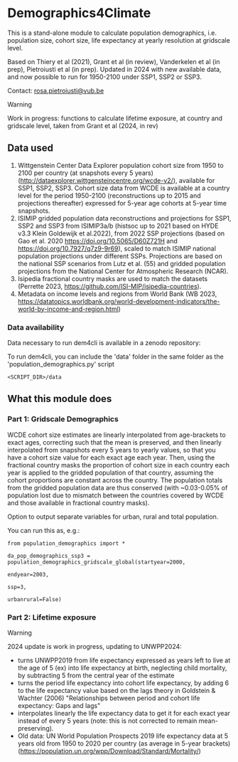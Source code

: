# Demographics4Climate

This is a stand-alone module to calculate population demographics, i.e. population size, cohort size, life expectancy at yearly resolution at gridscale level.

Based on Thiery et al (2021), Grant et al (in review), Vanderkelen et al (in prep), Pietroiusti et al (in prep). Updated in 2024 with new available data, and now possible to run for 1950-2100 under SSP1, SSP2 or SSP3. 

Contact: rosa.pietroiusti@vub.be

> [!WARNING]
> Work in progress: functions to calculate lifetime exposure, at country and gridscale level, taken from Grant et al (2024, in rev)

## Data used


1. Wittgenstein Center Data Explorer population cohort size from 1950 to 2100 per country (at snapshots every 5 years) (http://dataexplorer.wittgensteincentre.org/wcde-v2/), available for SSP1, SSP2, SSP3. Cohort size data from WCDE is available at a country level for the period 1950-2100 (reconstructions up to 2015 and projections thereafter) expressed for 5-year age cohorts at 5-year time snapshots.
2. ISIMIP gridded population data reconstructions and projections for SSP1, SSP2 and SSP3 from ISIMIP3a/b (histsoc up to 2021 based on HYDE v3.3 
Klein Goldewijk et al.2022), from 2022 SSP projections (based on Gao et al. 2020 https://doi.org/10.5065/D60Z721H and https://doi.org/10.7927/q7z9-9r69), scaled to match ISIMIP national population projections under different SSPs. Projections are based on the national SSP scenarios from Lutz et al. (55) and gridded population projections from the National Center for Atmospheric Research (NCAR).
3. Isipedia fractional country masks are used to match the datasets (Perrette 2023, https://github.com/ISI-MIP/isipedia-countries). 
4. Metadata on income levels and regions from World Bank (WB 2023, https://datatopics.worldbank.org/world-development-indicators/the-world-by-income-and-region.html)

### Data availability 

Data necessary to run dem4cli is available in a zenodo repository: 

To run dem4cli, you can include the 'data' folder in the same folder as the 'population_demographics.py' script

```
<SCRIPT_DIR>/data
```


## What this module does 

### Part 1: Gridscale Demographics 

WCDE cohort size estimates are linearly interpolated from age-brackets to exact ages, correcting such that the mean is preserved, and then linearly interpolated from snapshots every 5 years to yearly values, so that you have a cohort size value for each exact age each year. Then, using the fractional country masks the proportion of cohort size in each country each year is applied to the gridded population of that country, assuming the cohort proportions are constant across the country. The population totals from the gridded population data are thus conserved (with ~0.03-0.05% of population lost due to mismatch between the countries covered by WCDE and those available in fractional country masks). 

Option to output separate variables for urban, rural and total population.

You can run this as, e.g.:

```
from population_demographics import * 

da_pop_demographics_ssp3 = population_demographics_gridscale_global(startyear=2000,
                                                                    endyear=2003,
                                                                    ssp=3,
                                                                    urbanrural=False) 
```


 ### Part 2: Lifetime exposure
 
> [!WARNING]
> 2024 update is work in progress, updating to UNWPP2024:
> - turns UNWPP2019 from life expectancy expressed as years left to live at the age of 5 (ex) into  life expectancy at birth, neglecting child mortality, by subtracting 5 from the central year of the estimate
>  - turns the period life expectancy into cohort life expectancy, by adding 6 to the life expectancy value based on the lags theory in Goldstein & Wachter (2006) "Relationships between period and cohort life expectancy: Gaps and lags"
>  - interpolates linearly the life expectancy data to get it for each exact year instead of every 5 years (note: this is not corrected to remain mean-preserving).
>  - Old data: UN World Population Prospects 2019 life expectancy data at 5 years old from 1950 to 2020 per country (as average in 5-year brackets) (https://population.un.org/wpp/Download/Standard/Mortality/)

